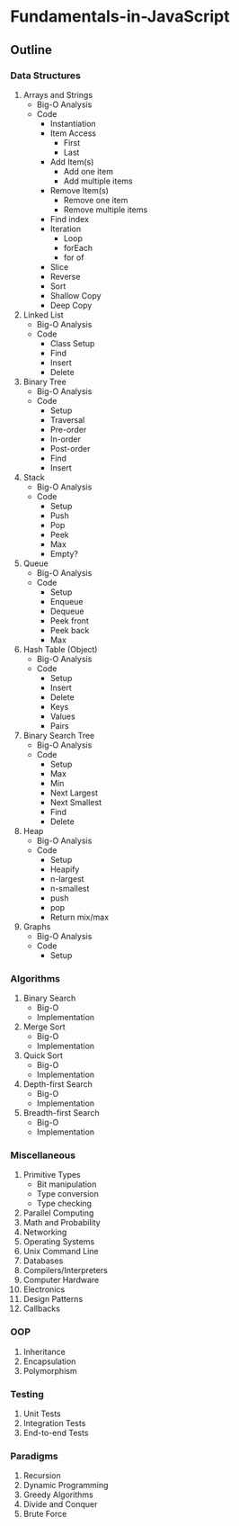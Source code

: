 # Fundamentals-in-JavaScript

## Outline

### Data Structures
1. Arrays and Strings
   * Big-O Analysis
   * Code
     * Instantiation
     * Item Access
       * First
       * Last
     * Add Item(s)
       * Add one item
       * Add multiple items
     * Remove Item(s)
       * Remove one item
       * Remove multiple items
     * Find index
     * Iteration
       * Loop
       * forEach
       * for of
     * Slice
     * Reverse
     * Sort
     * Shallow Copy
     * Deep Copy
2. Linked List
   * Big-O Analysis
   * Code
     * Class Setup
     * Find
     * Insert
     * Delete
3. Binary Tree
   * Big-O Analysis
   * Code
     * Setup
     * Traversal
     * Pre-order
     * In-order
     * Post-order
     * Find
     * Insert
4. Stack
     * Big-O Analysis
     * Code
       * Setup
       * Push
       * Pop
       * Peek
       * Max
       * Empty?
5. Queue
   * Big-O Analysis
   * Code
     * Setup
     * Enqueue
     * Dequeue
     * Peek front
     * Peek back
     * Max
6. Hash Table (Object)
   * Big-O Analysis
   * Code
     * Setup
     * Insert
     * Delete
     * Keys
     * Values
     * Pairs
7. Binary Search Tree
   * Big-O Analysis
   * Code
     * Setup
     * Max
     * Min
     * Next Largest
     * Next Smallest
     * Find
     * Delete
8. Heap
   * Big-O Analysis
   * Code
     * Setup
     * Heapify
     * n-largest
     * n-smallest
     * push
     * pop
     * Return mix/max
9. Graphs
   * Big-O Analysis
   * Code
     * Setup

### Algorithms
1. Binary Search
   * Big-O
   * Implementation
2. Merge Sort
   * Big-O
   * Implementation
3. Quick Sort
   * Big-O
   * Implementation
4. Depth-first Search
   * Big-O
   * Implementation
5. Breadth-first Search
   * Big-O
   * Implementation

### Miscellaneous
1. Primitive Types
   * Bit manipulation
   * Type conversion
   * Type checking
2. Parallel Computing
3. Math and Probability
4. Networking
5. Operating Systems
6. Unix Command Line
7. Databases
8. Compilers/Interpreters
9. Computer Hardware
10. Electronics
11. Design Patterns
12. Callbacks

### OOP
1. Inheritance
2. Encapsulation
3. Polymorphism

### Testing
1. Unit Tests
2. Integration Tests
3. End-to-end Tests

### Paradigms
1. Recursion
2. Dynamic Programming
3. Greedy Algorithms
4. Divide and Conquer
5. Brute Force

